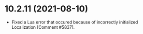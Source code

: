 # 10.2.11 (2021-08-10)

* Fixed a Lua error that occured because of incorrectly initialized Localization [Comment #5837].